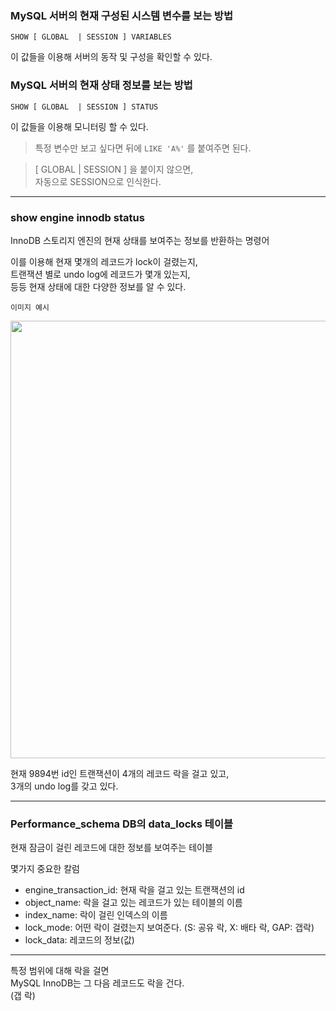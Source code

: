 ### MySQL 서버의 현재 구성된 시스템 변수를 보는 방법

```SHOW [ GLOBAL  | SESSION ] VARIABLES```

이 값들을 이용해 서버의 동작 및 구성을 확인할 수 있다.

### MySQL 서버의 현재 상태 정보를 보는 방법

```SHOW [ GLOBAL  | SESSION ] STATUS```

이 값들을 이용해 모니터링 할 수 있다.

> 특정 변수만 보고 싶다면 뒤에 `LIKE 'A%'` 를 붙여주면 된다.

> [ GLOBAL | SESSION ] 을 붙이지 않으면,  
> 자동으로 SESSION으로 인식한다.

---

### show engine innodb status

InnoDB 스토리지 엔진의 현재 상태를 보여주는 정보를 반환하는 명령어

이를 이용해 현재 몇개의 레코드가 lock이 걸렸는지,  
트랜잭션 별로 undo log에 레코드가 몇개 있는지,  
등등 현재 상태에 대한 다양한 정보를 알 수 있다.

`이미지 예시`

<img src="../img/mysql_practice_!.png" width="700">

현재 9894번 id인 트랜잭션이 4개의 레코드 락을 걸고 있고,  
3개의 undo log를 갖고 있다.

---

### Performance_schema DB의 data_locks 테이블

현재 잠금이 걸린 레코드에 대한 정보를 보여주는 테이블

몇가지 중요한 칼럼
- engine_transaction_id: 현재 락을 걸고 있는 트랜잭션의 id
- object_name: 락을 걸고 있는 레코드가 있는 테이블의 이름
- index_name: 락이 걸린 인덱스의 이름
- lock_mode: 어떤 락이 걸렸는지 보여준다.
  (S: 공유 락, X: 배타 락, GAP: 갭락)
- lock_data: 레코드의 정보(값)

---

특정 범위에 대해 락을 걸면  
MySQL InnoDB는 그 다음 레코드도 락을 건다.  
(갭 락)
